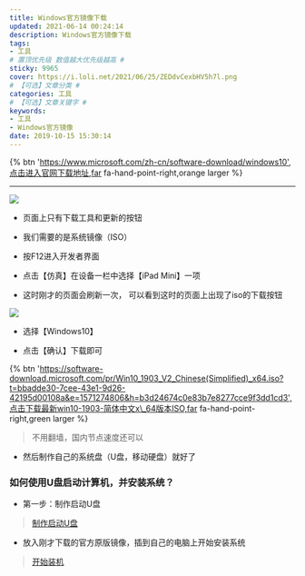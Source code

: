 ```yaml
---
title: Windows官方镜像下载
updated: 2021-06-14 00:24:14
description: Windows官方镜像下载
tags:
- 工具
# 置顶优先级 数值越大优先级越高 #
sticky: 9965
cover: https://i.loli.net/2021/06/25/ZEDdvCexbHV5h7l.png
# 【可选】文章分类 #
categories: 工具
# 【可选】文章关键字 #
keywords:
- 工具
- Windows官方镜像
date: 2019-10-15 15:30:14
---
```


{% btn 'https://www.microsoft.com/zh-cn/software-download/windows10',点击进入官网下载地址,far fa-hand-point-right,orange larger %}

---
![](https://i.loli.net/2021/06/25/ZKcTUkMLG7uelWp.png)

- 页面上只有下载工具和更新的按钮

- 我们需要的是系统镜像（ISO）

- 按F12进入开发者界面

- 点击【仿真】在设备一栏中选择【iPad Mini】一项

- 这时刚才的页面会刷新一次， 可以看到这时的页面上出现了iso的下载按钮

![](https://i.loli.net/2021/06/25/fD2cMkiRu9TmBvy.png)

- 选择【Windows10】

- 点击【确认】下载即可

{% btn 'https://software-download.microsoft.com/pr/Win10_1903_V2_Chinese(Simplified)_x64.iso?t=bbadde30-7cee-43e1-9d26-42195d00108a&e=1571274806&h=b3d24674c0e83b7e8277cce9f3dd1cd3',点击下载最新win10-1903-简体中文x\_64版本ISO,far fa-hand-point-right,green larger %}


> 不用翻墙，国内节点速度还可以

- 然后制作自己的系统盘（U盘，移动硬盘）就好了

### 如何使用U盘启动计算机，并安装系统？

- 第一步：制作启动U盘

> [制作启动U盘](http://ushendu.njshengyuanli.com.cn/win10pe/pages/zjb.html)

- 放入刚才下载的官方原版镜像，插到自己的电脑上开始安装系统

> [开始装机](https://jingyan.baidu.com/article/60ccbcebadc7e964cbb1974f.html)

